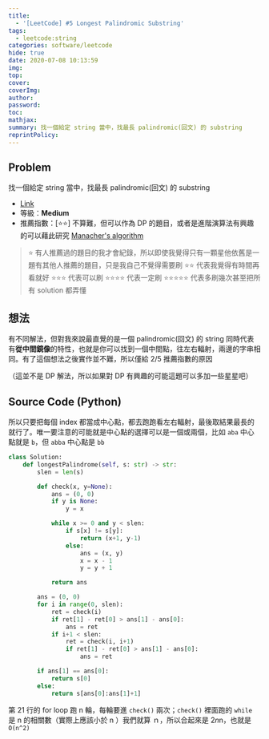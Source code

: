 ```yaml
---
title:
  - '[LeetCode] #5 Longest Palindromic Substring'
tags:
  - leetcode:string
categories: software/leetcode
hide: true
date: 2020-07-08 10:13:59
img:
top:
cover:
coverImg:
author:
password:
toc:
mathjax:
summary: 找一個給定 string 當中，找最長 palindromic(回文) 的 substring
reprintPolicy:
---
```


## Problem

找一個給定 string 當中，找最長 palindromic(回文) 的 substring

* [Link](https://leetcode.com/problems/longest-palindromic-substring/)
* 等級：**Medium**
* 推薦指數：[:star::star:] 不算難，但可以作為 DP 的題目，或者是進階演算法有興趣的可以藉此研究 [Manacher's algorithm](https://en.wikipedia.org/wiki/Longest_palindromic_substring#Manacher's_algorithm)

> :star: 有人推薦過的題目的我才會紀錄，所以即使我覺得只有一顆星他依舊是一題有其他人推薦的題目，只是我自己不覺得需要刷
> :star::star: 代表我覺得有時間再看就好
> :star::star::star: 代表可以刷
> :star::star::star::star: 代表一定刷
> :star::star::star::star::star: 代表多刷幾次甚至把所有 solution 都弄懂

## 想法

有不同解法，但對我來說最直覺的是一個 palindromic(回文) 的 string 同時代表有**從中間鏡像**的特性，也就是你可以找到一個中間點，往左右輻射，兩邊的字串相同。有了這個想法之後實作並不難，所以僅給 2/5 推薦指數的原因

（這並不是 DP 解法，所以如果對 DP 有興趣的可能這題可以多加一些星星吧）

## Source Code (Python)

所以只要把每個 index 都當成中心點，都去跑跑看左右輻射，最後取結果最長的就行了。唯一要注意的可能就是中心點的選擇可以是一個或兩個，比如 `aba` 中心點就是 `b`，但 `abba` 中心點是 `bb`

``` python
class Solution:
    def longestPalindrome(self, s: str) -> str:
        slen = len(s)

        def check(x, y=None):
            ans = (0, 0)
            if y is None:
                y = x

            while x >= 0 and y < slen:
                if s[x] != s[y]:
                    return (x+1, y-1)
                else:
                    ans = (x, y)
                    x = x - 1
                    y = y + 1

            return ans

        ans = (0, 0)
        for i in range(0, slen):
            ret = check(i)
            if ret[1] - ret[0] > ans[1] - ans[0]:
                ans = ret
            if i+1 < slen:
                ret = check(i, i+1)
                if ret[1] - ret[0] > ans[1] - ans[0]:
                    ans = ret

        if ans[1] == ans[0]:
            return s[0]
        else:
            return s[ans[0]:ans[1]+1]
```

第 21 行的 for loop 跑 n 輪，每輪要進 `check()` 兩次；`check()` 裡面跑的 `while` 是 n 的相關數（實際上應該小於 n ）我們就算 ｎ，所以合起來是 2*n*n，也就是 `O(n^2)`
